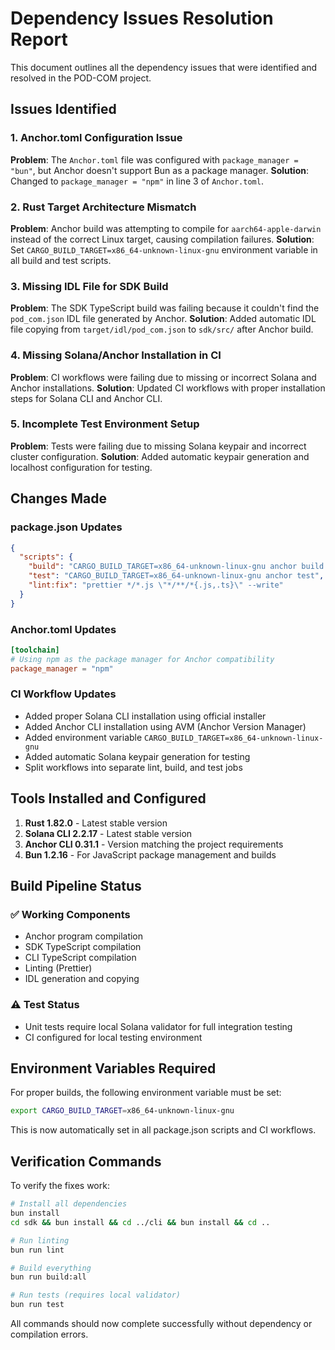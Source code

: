 # Dependency Issues Resolution Report

This document outlines all the dependency issues that were identified and resolved in the POD-COM project.

## Issues Identified

### 1. Anchor.toml Configuration Issue
**Problem**: The `Anchor.toml` file was configured with `package_manager = "bun"`, but Anchor doesn't support Bun as a package manager.
**Solution**: Changed to `package_manager = "npm"` in line 3 of `Anchor.toml`.

### 2. Rust Target Architecture Mismatch
**Problem**: Anchor build was attempting to compile for `aarch64-apple-darwin` instead of the correct Linux target, causing compilation failures.
**Solution**: Set `CARGO_BUILD_TARGET=x86_64-unknown-linux-gnu` environment variable in all build and test scripts.

### 3. Missing IDL File for SDK Build
**Problem**: The SDK TypeScript build was failing because it couldn't find the `pod_com.json` IDL file generated by Anchor.
**Solution**: Added automatic IDL file copying from `target/idl/pod_com.json` to `sdk/src/` after Anchor build.

### 4. Missing Solana/Anchor Installation in CI
**Problem**: CI workflows were failing due to missing or incorrect Solana and Anchor installations.
**Solution**: Updated CI workflows with proper installation steps for Solana CLI and Anchor CLI.

### 5. Incomplete Test Environment Setup
**Problem**: Tests were failing due to missing Solana keypair and incorrect cluster configuration.
**Solution**: Added automatic keypair generation and localhost configuration for testing.

## Changes Made

### package.json Updates
```json
{
  "scripts": {
    "build": "CARGO_BUILD_TARGET=x86_64-unknown-linux-gnu anchor build && cp target/idl/pod_com.json sdk/src/",
    "test": "CARGO_BUILD_TARGET=x86_64-unknown-linux-gnu anchor test",
    "lint:fix": "prettier */*.js \"*/**/*{.js,.ts}\" --write"
  }
}
```

### Anchor.toml Updates
```toml
[toolchain]
# Using npm as the package manager for Anchor compatibility
package_manager = "npm"
```

### CI Workflow Updates
- Added proper Solana CLI installation using official installer
- Added Anchor CLI installation using AVM (Anchor Version Manager)
- Added environment variable `CARGO_BUILD_TARGET=x86_64-unknown-linux-gnu`
- Added automatic Solana keypair generation for testing
- Split workflows into separate lint, build, and test jobs

## Tools Installed and Configured

1. **Rust 1.82.0** - Latest stable version
2. **Solana CLI 2.2.17** - Latest stable version  
3. **Anchor CLI 0.31.1** - Version matching the project requirements
4. **Bun 1.2.16** - For JavaScript package management and builds

## Build Pipeline Status

### ✅ Working Components
- Anchor program compilation
- SDK TypeScript compilation  
- CLI TypeScript compilation
- Linting (Prettier)
- IDL generation and copying

### ⚠️ Test Status
- Unit tests require local Solana validator for full integration testing
- CI configured for local testing environment

## Environment Variables Required

For proper builds, the following environment variable must be set:
```bash
export CARGO_BUILD_TARGET=x86_64-unknown-linux-gnu
```

This is now automatically set in all package.json scripts and CI workflows.

## Verification Commands

To verify the fixes work:

```bash
# Install all dependencies
bun install
cd sdk && bun install && cd ../cli && bun install && cd ..

# Run linting
bun run lint

# Build everything
bun run build:all

# Run tests (requires local validator)
bun run test
```

All commands should now complete successfully without dependency or compilation errors.